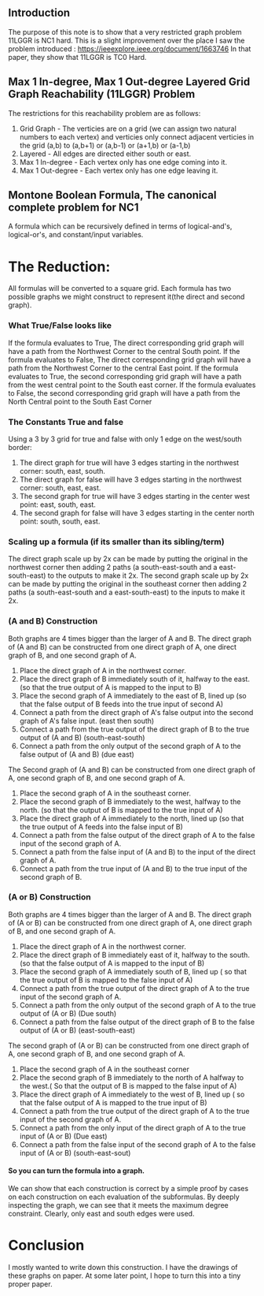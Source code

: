 ## Introduction
The purpose of this note is to show that a very restricted graph problem 11LGGR is NC1 hard.
This is a slight improvement over the place I saw the problem introduced : https://ieeexplore.ieee.org/document/1663746
In that paper, they show that 11LGGR is TC0 Hard.
## Max 1 In-degree, Max 1 Out-degree Layered Grid Graph Reachability (11LGGR) Problem
The restrictions for this reachability problem are as follows:
1. Grid Graph - The verticies are on a grid (we can assign two natural numbers to each vertex) 
and verticies only connect adjacent verticies in the grid (a,b) to (a,b+1) or (a,b-1) or (a+1,b) or (a-1,b)
2. Layered - All edges are directed either south or east.
3. Max 1 In-degree - Each vertex only has one edge coming into it.
4. Max 1 Out-degree - Each vertex only has one edge leaving it.
## Montone Boolean Formula, The canonical complete problem for NC1
A formula which can be recursively defined in terms of logical-and's, logical-or's, and constant/input variables.
# The Reduction:
All formulas will be converted to a square grid.
Each formula has two possible graphs we might construct to represent it(the direct and second graph).
### What True/False looks like
If the formula evaluates to True, The direct corresponding grid graph will have a path from the Northwest Corner to the central South point.
If the formula evaluates to False, The direct corresponding grid graph will have a path from the Northwest Corner to the central East point.
If the formula evaluates to True, the second corresponding grid graph will have a path from the west central point to the South east corner.
If the formula evaluates to False, the second corresponding grid graph will have a path from the North Central point to the South East Corner
### The Constants True and false
Using a 3 by 3 grid for true and false with only 1 edge on the west/south border:
1. The direct graph for true will have 3 edges starting in the northwest corner: south, east, south.
2. The direct graph for false will have 3 edges starting in the northwest corner: south, east, east.
3. The second graph for true will have 3 edges starting in the center west point: east, south, east.
4. The second graph for false will have 3 edges starting in the center north point: south, south, east.
### Scaling up a formula (if its smaller than its sibling/term)
The direct graph scale up by 2x can be made by putting the original in the northwest corner 
then adding 2 paths (a south-east-south and a east-south-east) to the outputs to make it 2x.
The second graph scale up by 2x can be made by putting the original in the southeast corner 
then adding 2 paths (a south-east-south and a east-south-east) to the inputs to make it 2x.
### (A and B) Construction
Both graphs are 4 times bigger than the larger of A and B.
The direct graph of (A and B) can be constructed from one direct graph of A, one direct graph of B, and one second graph of A.
1. Place the direct graph of A in the northwest corner.
2. Place the direct graph of B immediately south of it, halfway to the east. (so that the true output of A is mapped to the input to B)
3. Place the second graph of A immediately to the east of B, lined up  (so that the false output of B feeds into the true input of second A)
4. Connect a path from the direct graph of A's false output into the second graph of A's false input. (east then south)
5. Connect a path from the true output of the direct graph of B to the true output of (A and B) (south-east-south)
6. Connect a path from the only output of the second graph of A to the false output of (A and B) (due east)
   
The Second graph of (A and B) can be constructed from one direct graph of A, one second graph of B, and one second graph of A.
1. Place the second graph of A in the southeast corner.
2. Place the second graph of B immediately to the west, halfway to the north. (so that the output of B is mapped to the true input of A)
3. Place the direct graph of A immediately to the north, lined up (so that the true output of A feeds into the false input of B)
4. Connect a path from the false output of the direct graph of A to the false input of the second graph of A.
5. Connect a path from the false input of (A and B) to the input of the direct graph of A.
6. Connect a path from the true input of (A and B) to the true input of the second graph of B.

### (A or B) Construction
Both graphs are 4 times bigger than the larger of A and B.
The direct graph of (A or B) can be constructed from one direct graph of A, one direct graph of B, and one second graph of A.
1. Place the direct graph of A in the northwest corner.
2. Place the direct graph of B immediately east of it, halfway to the south. (so that the false output of A is mapped to the input of B)
3. Place the second graph of A immediately south of B, lined up ( so that the true output of B is mapped to the false input of A)
4. Connect a path from the true output of the direct graph of A to the true input of the second graph of A.
5. Connect a path from the only output of the second graph of A to the true output of (A or B) (Due south)
6. Connect a path from the false output of the direct graph of B to the false output of (A or B) (east-south-east)

The second graph of (A or B) can be constructed from one direct graph of A, one second graph of B, and one second graph of A.
1. Place the second graph of A in the southeast corner
2. Place the second graph of B immediately to the north of A halfway to the west.( So that the output of B is mapped to the false input of A)
3. Place the direct graph of A immediately to the west of B, lined up ( so that the false output of A is mapped to the true input of B)
4. Connect a path from the true output of the direct graph of A to the true input of the second graph of A.
5. Connect a path from the only input of the direct graph of A to the true input of (A or B) (Due east)
6. Connect a path from the false input of the second graph of A to the false input of (A or B) (south-east-sout)

#### So you can turn the formula into a graph.
We can show that each construction is correct by a simple proof by cases on each construction on each evaluation of the subformulas.
By deeply inspecting the graph, we can see that it meets the maximum degree constraint.
Clearly, only east and south edges were used.

# Conclusion
I mostly wanted to write down this construction. I have the drawings of these graphs on paper.
At some later point, I hope to turn this into a tiny proper paper.
